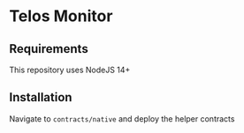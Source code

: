 # Telos Monitor

## Requirements

This repository uses NodeJS 14+

## Installation

Navigate to `contracts/native` and deploy the helper contracts
